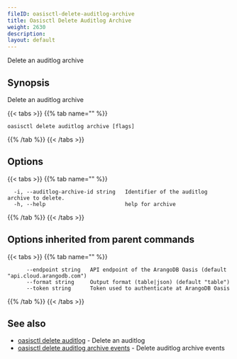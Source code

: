 ```yaml
---
fileID: oasisctl-delete-auditlog-archive
title: Oasisctl Delete Auditlog Archive
weight: 2630
description: 
layout: default
---
```

Delete an auditlog archive

## Synopsis

Delete an auditlog archive

{{< tabs >}}
{{% tab name="" %}}
```
oasisctl delete auditlog archive [flags]
```
{{% /tab %}}
{{< /tabs >}}

## Options

{{< tabs >}}
{{% tab name="" %}}
```
  -i, --auditlog-archive-id string   Identifier of the auditlog archive to delete.
  -h, --help                         help for archive
```
{{% /tab %}}
{{< /tabs >}}

## Options inherited from parent commands

{{< tabs >}}
{{% tab name="" %}}
```
      --endpoint string   API endpoint of the ArangoDB Oasis (default "api.cloud.arangodb.com")
      --format string     Output format (table|json) (default "table")
      --token string      Token used to authenticate at ArangoDB Oasis
```
{{% /tab %}}
{{< /tabs >}}

## See also

* [oasisctl delete auditlog](oasisctl-delete-auditlog)	 - Delete an auditlog
* [oasisctl delete auditlog archive events](oasisctl-delete-auditlog-archive-events)	 - Delete auditlog archive events

